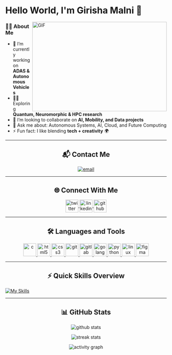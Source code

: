 # Hello World, I'm Girisha Malni 👋  

<img align="right" alt="GIF" src="https://github.com/arsentieva/arsentieva/blob/main/code.gif?raw=true" width="420" height="280" />

### 👨‍💻 About Me  
- 🔭 I’m currently working on **ADAS & Autonomous Vehicles**  
- 🧑‍💻 Exploring **Quantum, Neuromorphic & HPC research**  
- 👯 I’m looking to collaborate on **AI, Mobility, and Data projects**  
- 💬 Ask me about: Autonomous Systems, AI, Cloud, and Future Computing  
- ⚡ Fun fact: I like blending **tech + creativity** 🌍  

---

<h2 align="center">📬 Contact Me</h2>  
<p align="center">
  <a href="mailto:girishamalnin@gmail.com">
    <img src="https://img.shields.io/badge/girishamalnin@gmail.com-D14836?style=for-the-badge&logo=gmail&logoColor=white" alt="email"/>
  </a>
</p>

---

<h2 align="center">🌐 Connect With Me</h2>  
<p align="center"> 
  <a href="https://twitter.com/GirishaMalni" target="blank">
    <img align="center" src="https://cdn-icons-png.flaticon.com/128/1384/1384065.png" alt="twitter" height="40" width="40"/>
  </a> 
  <a href="https://www.linkedin.com/in/girisha-malni" target="blank">
    <img align="center" src="https://cdn-icons-png.flaticon.com/128/2504/2504923.png" alt="linkedin" height="40" width="40" />
  </a> 
  <a href="https://github.com/Girisha-Malni-builds01" target="blank">
    <img align="center" src="https://cdn-icons-png.flaticon.com/128/270/270798.png" alt="github" height="40" width="40"/>
  </a>
</p>  

---

<h2 align="center">🛠 Languages and Tools</h2>  

<p align="center"> 
  <a href="https://www.cprogramming.com/" target="_blank"> 
    <img src="https://cdn-icons-png.flaticon.com/128/3665/3665923.png" alt="c" width="40" height="40"/> 
  </a> 
  <a href="https://www.w3.org/html/" target="_blank"> 
    <img src="https://cdn-icons-png.flaticon.com/128/5968/5968267.png" alt="html5" width="40" height="40"/> 
  </a> 
  <a href="https://www.w3schools.com/css/" target="_blank"> 
    <img src="https://cdn-icons-png.flaticon.com/128/919/919826.png" alt="css3" width="40" height="40"/> 
  </a> 
  <a href="https://git-scm.com/" target="_blank"> 
    <img src="https://www.vectorlogo.zone/logos/git-scm/git-scm-icon.svg" alt="git" width="40" height="40"/> 
  </a> 
  <a href="https://about.gitlab.com/" target="_blank"> 
    <img src="https://cdn-icons-png.flaticon.com/128/5968/5968853.png" alt="gitlab" width="40" height="40"/> 
  </a> 
  <a href="https://go.dev/" target="_blank"> 
    <img src="https://cdn-icons-png.flaticon.com/128/919/919825.png" alt="golang" width="40" height="40"/> 
  </a> 
  <a href="https://www.python.org" target="_blank"> 
    <img src="https://cdn-icons-png.flaticon.com/128/5968/5968350.png" alt="python" width="40" height="40"/> 
  </a> 
  <a href="https://www.linux.org/" target="_blank"> 
    <img src="https://cdn-icons-png.flaticon.com/128/2333/2333187.png" alt="linux" width="40" height="40"/> 
  </a> 
  <a href="https://www.figma.com/" target="_blank"> 
    <img src="https://www.vectorlogo.zone/logos/figma/figma-icon.svg" alt="figma" width="40" height="40"/> 
  </a> 
</p>  

---

<h2 align="center">⚡ Quick Skills Overview</h2>  

[![My Skills](https://skillicons.dev/icons?i=python,c,go,html,css,git,linux,github,vscode,mysql,figma)](https://skillicons.dev)

---

<h2 align="center">📊 GitHub Stats</h2>  

<p align="center">
  <img src="https://github-readme-stats.vercel.app/api?username=Girisha-Malni-builds01&show_icons=true&theme=default&hide_border=false" alt="github stats"/>
</p>  

<p align="center">
  <img src="https://github-readme-streak-stats.herokuapp.com/?user=Girisha-Malni-builds01&theme=default" alt="streak stats"/>
</p>  

<p align="center">
  <img src="https://github-readme-activity-graph.vercel.app/graph?username=Girisha-Malni-builds01&theme=github-light" alt="activity graph"/>
</p>
